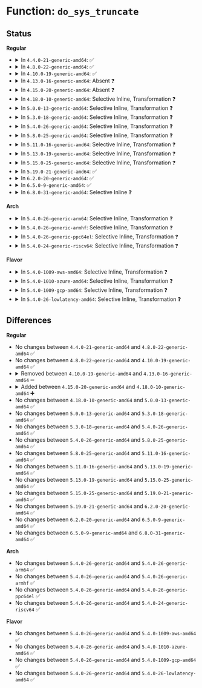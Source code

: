 # Function: <code>do_sys_truncate</code>

## Status
<b>Regular</b>
<ul>
<li>
<details>
<summary>In <code>4.4.0-21-generic-amd64</code>: ✅</summary>

```c
long int do_sys_truncate(const char * pathname, loff_t length)
```

```json
{
  "name": "do_sys_truncate",
  "collision_type": "Unique Static",
  "inline_type": "No",
  "funcs": [
    {
      "addr": 18446744071580981776,
      "name": "do_sys_truncate",
      "external": false,
      "loc": "fs/open.c:124",
      "file": "fs/open.c",
      "inline": "seen, unknown",
      "caller_inline": [],
      "caller_func": [
        "fs/open.c:SyS_truncate",
        "fs/open.c:compat_SyS_truncate"
      ]
    }
  ],
  "symbols": [
    {
      "addr": 18446744071580981776,
      "name": "do_sys_truncate",
      "section": ".text",
      "bind": "STB_LOCAL",
      "size": 167
    }
  ]
}
```
</details>
</li>
<li>
<details>
<summary>In <code>4.8.0-22-generic-amd64</code>: ✅</summary>

```c
long int do_sys_truncate(const char * pathname, loff_t length)
```

```json
{
  "name": "do_sys_truncate",
  "collision_type": "Unique Static",
  "inline_type": "No",
  "funcs": [
    {
      "addr": 18446744071581136944,
      "name": "do_sys_truncate",
      "external": false,
      "loc": "fs/open.c:124",
      "file": "fs/open.c",
      "inline": "seen, unknown",
      "caller_inline": [],
      "caller_func": [
        "fs/open.c:compat_SyS_truncate",
        "fs/open.c:SyS_truncate"
      ]
    }
  ],
  "symbols": [
    {
      "addr": 18446744071581136944,
      "name": "do_sys_truncate",
      "section": ".text",
      "bind": "STB_LOCAL",
      "size": 177
    }
  ]
}
```
</details>
</li>
<li>
<details>
<summary>In <code>4.10.0-19-generic-amd64</code>: ✅</summary>

```c
long int do_sys_truncate(const char * pathname, loff_t length)
```

```json
{
  "name": "do_sys_truncate",
  "collision_type": "Unique Static",
  "inline_type": "No",
  "funcs": [
    {
      "addr": 18446744071581212112,
      "name": "do_sys_truncate",
      "external": false,
      "loc": "fs/open.c:135",
      "file": "fs/open.c",
      "inline": "seen, unknown",
      "caller_inline": [],
      "caller_func": [
        "fs/open.c:compat_SyS_truncate",
        "fs/open.c:SyS_truncate"
      ]
    }
  ],
  "symbols": [
    {
      "addr": 18446744071581212112,
      "name": "do_sys_truncate",
      "section": ".text",
      "bind": "STB_LOCAL",
      "size": 177
    }
  ]
}
```
</details>
</li>
<li>
<details>
<summary>In <code>4.13.0-16-generic-amd64</code>: Absent ❓</summary>

```json
{
  "name": "do_sys_truncate",
  "collision_type": "Unique Static",
  "inline_type": "Selective",
  "funcs": [
    {
      "addr": 18446744071581261944,
      "name": "do_sys_truncate",
      "external": false,
      "loc": "fs/open.c:135",
      "file": "fs/open.c",
      "inline": "not declared, inlined",
      "caller_inline": [
        "fs/open.c:compat_SyS_truncate",
        "fs/open.c:SyS_truncate"
      ],
      "caller_func": [
        "fs/open.c:compat_SyS_truncate",
        "fs/open.c:SyS_truncate"
      ]
    }
  ],
  "symbols": [
    {
      "addr": 18446744071581258736,
      "name": "do_sys_truncate.part.12",
      "section": ".text",
      "bind": "STB_LOCAL",
      "size": 160
    }
  ]
}
```
</details>
</li>
<li>
<details>
<summary>In <code>4.15.0-20-generic-amd64</code>: Absent ❓</summary>

```json
{
  "name": "do_sys_truncate",
  "collision_type": "Unique Static",
  "inline_type": "Selective",
  "funcs": [
    {
      "addr": 18446744071581401080,
      "name": "do_sys_truncate",
      "external": false,
      "loc": "fs/open.c:135",
      "file": "fs/open.c",
      "inline": "not declared, inlined",
      "caller_inline": [
        "fs/open.c:compat_SyS_truncate",
        "fs/open.c:SyS_truncate"
      ],
      "caller_func": [
        "fs/open.c:compat_SyS_truncate",
        "fs/open.c:SyS_truncate"
      ]
    }
  ],
  "symbols": [
    {
      "addr": 18446744071581397872,
      "name": "do_sys_truncate.part.12",
      "section": ".text",
      "bind": "STB_LOCAL",
      "size": 160
    }
  ]
}
```
</details>
</li>
<li>
<details>
<summary>In <code>4.18.0-10-generic-amd64</code>: Selective Inline, Transformation ❓</summary>

```c
long int do_sys_truncate(const char * pathname, loff_t length)
```

```json
{
  "name": "do_sys_truncate",
  "collision_type": "Unique Global",
  "inline_type": "Selective",
  "funcs": [
    {
      "addr": 18446744071581554704,
      "name": "do_sys_truncate",
      "external": true,
      "loc": "fs/open.c:135",
      "file": "fs/open.c",
      "inline": "not declared, inlined",
      "caller_inline": [
        "fs/open.c:__x32_compat_sys_truncate",
        "fs/open.c:__ia32_compat_sys_truncate",
        "fs/open.c:__ia32_sys_truncate",
        "fs/open.c:__x64_sys_truncate"
      ],
      "caller_func": [
        "arch/x86/ia32/sys_ia32.c:__x32_compat_sys_x86_truncate64",
        "arch/x86/ia32/sys_ia32.c:__ia32_compat_sys_x86_truncate64",
        "fs/open.c:__x32_compat_sys_truncate",
        "fs/open.c:__ia32_compat_sys_truncate",
        "fs/open.c:__ia32_sys_truncate",
        "fs/open.c:__x64_sys_truncate"
      ]
    }
  ],
  "symbols": [
    {
      "addr": 18446744071581554384,
      "name": "do_sys_truncate.part.18",
      "section": ".text",
      "bind": "STB_LOCAL",
      "size": 163
    },
    {
      "addr": 18446744071581555872,
      "name": "do_sys_truncate",
      "section": ".text",
      "bind": "STB_GLOBAL",
      "size": 29
    }
  ]
}
```
</details>
</li>
<li>
<details>
<summary>In <code>5.0.0-13-generic-amd64</code>: Selective Inline, Transformation ❓</summary>

```c
long int do_sys_truncate(const char * pathname, loff_t length)
```

```json
{
  "name": "do_sys_truncate",
  "collision_type": "Unique Global",
  "inline_type": "Selective",
  "funcs": [
    {
      "addr": 18446744071581640352,
      "name": "do_sys_truncate",
      "external": true,
      "loc": "fs/open.c:124",
      "file": "fs/open.c",
      "inline": "not declared, inlined",
      "caller_inline": [
        "fs/open.c:__x32_compat_sys_truncate",
        "fs/open.c:__ia32_compat_sys_truncate",
        "fs/open.c:__ia32_sys_truncate",
        "fs/open.c:__x64_sys_truncate"
      ],
      "caller_func": [
        "arch/x86/ia32/sys_ia32.c:__x32_compat_sys_x86_truncate64",
        "arch/x86/ia32/sys_ia32.c:__ia32_compat_sys_x86_truncate64",
        "fs/open.c:__x32_compat_sys_truncate",
        "fs/open.c:__ia32_compat_sys_truncate",
        "fs/open.c:__ia32_sys_truncate",
        "fs/open.c:__x64_sys_truncate"
      ]
    }
  ],
  "symbols": [
    {
      "addr": 18446744071581640032,
      "name": "do_sys_truncate.part.16",
      "section": ".text",
      "bind": "STB_LOCAL",
      "size": 163
    },
    {
      "addr": 18446744071581641360,
      "name": "do_sys_truncate",
      "section": ".text",
      "bind": "STB_GLOBAL",
      "size": 29
    }
  ]
}
```
</details>
</li>
<li>
<details>
<summary>In <code>5.3.0-18-generic-amd64</code>: Selective Inline, Transformation ❓</summary>

```c
long int do_sys_truncate(const char * pathname, loff_t length)
```

```json
{
  "name": "do_sys_truncate",
  "collision_type": "Unique Global",
  "inline_type": "Selective",
  "funcs": [
    {
      "addr": 18446744071581757037,
      "name": "do_sys_truncate",
      "external": true,
      "loc": "fs/open.c:125",
      "file": "fs/open.c",
      "inline": "not declared, inlined",
      "caller_inline": [
        "fs/open.c:__x32_compat_sys_truncate",
        "fs/open.c:__ia32_compat_sys_truncate",
        "fs/open.c:__ia32_sys_truncate",
        "fs/open.c:__x64_sys_truncate"
      ],
      "caller_func": [
        "arch/x86/ia32/sys_ia32.c:__x32_compat_sys_x86_truncate64",
        "arch/x86/ia32/sys_ia32.c:__ia32_compat_sys_x86_truncate64",
        "fs/open.c:__x32_compat_sys_truncate",
        "fs/open.c:__ia32_compat_sys_truncate",
        "fs/open.c:__ia32_sys_truncate",
        "fs/open.c:__x64_sys_truncate"
      ]
    }
  ],
  "symbols": [
    {
      "addr": 18446744071581756720,
      "name": "do_sys_truncate.part.0",
      "section": ".text",
      "bind": "STB_LOCAL",
      "size": 163
    },
    {
      "addr": 18446744071581758064,
      "name": "do_sys_truncate",
      "section": ".text",
      "bind": "STB_GLOBAL",
      "size": 29
    }
  ]
}
```
</details>
</li>
<li>
<details>
<summary>In <code>5.4.0-26-generic-amd64</code>: Selective Inline, Transformation ❓</summary>

```c
long int do_sys_truncate(const char * pathname, loff_t length)
```

```json
{
  "name": "do_sys_truncate",
  "collision_type": "Unique Global",
  "inline_type": "Selective",
  "funcs": [
    {
      "addr": 18446744071581829245,
      "name": "do_sys_truncate",
      "external": true,
      "loc": "fs/open.c:125",
      "file": "fs/open.c",
      "inline": "not declared, inlined",
      "caller_inline": [
        "fs/open.c:__x32_compat_sys_truncate",
        "fs/open.c:__ia32_compat_sys_truncate",
        "fs/open.c:__ia32_sys_truncate",
        "fs/open.c:__x64_sys_truncate"
      ],
      "caller_func": [
        "arch/x86/ia32/sys_ia32.c:__x32_compat_sys_x86_truncate64",
        "arch/x86/ia32/sys_ia32.c:__ia32_compat_sys_x86_truncate64",
        "fs/open.c:__x32_compat_sys_truncate",
        "fs/open.c:__ia32_compat_sys_truncate",
        "fs/open.c:__ia32_sys_truncate",
        "fs/open.c:__x64_sys_truncate"
      ]
    }
  ],
  "symbols": [
    {
      "addr": 18446744071581828928,
      "name": "do_sys_truncate.part.0",
      "section": ".text",
      "bind": "STB_LOCAL",
      "size": 163
    },
    {
      "addr": 18446744071581830272,
      "name": "do_sys_truncate",
      "section": ".text",
      "bind": "STB_GLOBAL",
      "size": 29
    }
  ]
}
```
</details>
</li>
<li>
<details>
<summary>In <code>5.8.0-25-generic-amd64</code>: Selective Inline, Transformation ❓</summary>

```c
long int do_sys_truncate(const char * pathname, loff_t length)
```

```json
{
  "name": "do_sys_truncate",
  "collision_type": "Unique Global",
  "inline_type": "Selective",
  "funcs": [
    {
      "addr": 18446744071582050573,
      "name": "do_sys_truncate",
      "external": true,
      "loc": "fs/open.c:122",
      "file": "fs/open.c",
      "inline": "not declared, inlined",
      "caller_inline": [
        "fs/open.c:__x32_compat_sys_truncate",
        "fs/open.c:__ia32_compat_sys_truncate",
        "fs/open.c:__ia32_sys_truncate",
        "fs/open.c:__x64_sys_truncate"
      ],
      "caller_func": [
        "arch/x86/kernel/sys_ia32.c:__ia32_sys_ia32_truncate64",
        "arch/x86/kernel/sys_ia32.c:__x64_sys_ia32_truncate64",
        "fs/open.c:__x32_compat_sys_truncate",
        "fs/open.c:__ia32_compat_sys_truncate",
        "fs/open.c:__ia32_sys_truncate",
        "fs/open.c:__x64_sys_truncate"
      ]
    }
  ],
  "symbols": [
    {
      "addr": 18446744071582050256,
      "name": "do_sys_truncate.part.0",
      "section": ".text",
      "bind": "STB_LOCAL",
      "size": 163
    },
    {
      "addr": 18446744071582051008,
      "name": "do_sys_truncate",
      "section": ".text",
      "bind": "STB_GLOBAL",
      "size": 29
    }
  ]
}
```
</details>
</li>
<li>
<details>
<summary>In <code>5.11.0-16-generic-amd64</code>: Selective Inline, Transformation ❓</summary>

```c
long int do_sys_truncate(const char * pathname, loff_t length)
```

```json
{
  "name": "do_sys_truncate",
  "collision_type": "Unique Global",
  "inline_type": "Selective",
  "funcs": [
    {
      "addr": 18446744071582100157,
      "name": "do_sys_truncate",
      "external": true,
      "loc": "fs/open.c:122",
      "file": "fs/open.c",
      "inline": "not declared, inlined",
      "caller_inline": [
        "fs/open.c:__x32_compat_sys_truncate",
        "fs/open.c:__ia32_compat_sys_truncate",
        "fs/open.c:__ia32_sys_truncate",
        "fs/open.c:__x64_sys_truncate"
      ],
      "caller_func": [
        "arch/x86/kernel/sys_ia32.c:__ia32_sys_ia32_truncate64",
        "arch/x86/kernel/sys_ia32.c:__x64_sys_ia32_truncate64",
        "fs/open.c:__x32_compat_sys_truncate",
        "fs/open.c:__ia32_compat_sys_truncate",
        "fs/open.c:__ia32_sys_truncate",
        "fs/open.c:__x64_sys_truncate"
      ]
    }
  ],
  "symbols": [
    {
      "addr": 18446744071582099840,
      "name": "do_sys_truncate.part.0",
      "section": ".text",
      "bind": "STB_LOCAL",
      "size": 163
    },
    {
      "addr": 18446744071582100880,
      "name": "do_sys_truncate",
      "section": ".text",
      "bind": "STB_GLOBAL",
      "size": 29
    }
  ]
}
```
</details>
</li>
<li>
<details>
<summary>In <code>5.13.0-19-generic-amd64</code>: Selective Inline, Transformation ❓</summary>

```c
long int do_sys_truncate(const char * pathname, loff_t length)
```

```json
{
  "name": "do_sys_truncate",
  "collision_type": "Unique Global",
  "inline_type": "Selective",
  "funcs": [
    {
      "addr": 18446744071582125837,
      "name": "do_sys_truncate",
      "external": true,
      "loc": "fs/open.c:123",
      "file": "fs/open.c",
      "inline": "not declared, inlined",
      "caller_inline": [
        "fs/open.c:__x32_compat_sys_truncate",
        "fs/open.c:__ia32_compat_sys_truncate",
        "fs/open.c:__ia32_sys_truncate",
        "fs/open.c:__x64_sys_truncate"
      ],
      "caller_func": [
        "arch/x86/kernel/sys_ia32.c:__ia32_sys_ia32_truncate64",
        "arch/x86/kernel/sys_ia32.c:__x64_sys_ia32_truncate64",
        "fs/open.c:__x32_compat_sys_truncate",
        "fs/open.c:__ia32_compat_sys_truncate",
        "fs/open.c:__ia32_sys_truncate",
        "fs/open.c:__x64_sys_truncate"
      ]
    }
  ],
  "symbols": [
    {
      "addr": 18446744071582125520,
      "name": "do_sys_truncate.part.0",
      "section": ".text",
      "bind": "STB_LOCAL",
      "size": 163
    },
    {
      "addr": 18446744071582125872,
      "name": "do_sys_truncate",
      "section": ".text",
      "bind": "STB_GLOBAL",
      "size": 29
    }
  ]
}
```
</details>
</li>
<li>
<details>
<summary>In <code>5.15.0-25-generic-amd64</code>: Selective Inline, Transformation ❓</summary>

```c
long int do_sys_truncate(const char * pathname, loff_t length)
```

```json
{
  "name": "do_sys_truncate",
  "collision_type": "Unique Global",
  "inline_type": "Selective",
  "funcs": [
    {
      "addr": 18446744071582441757,
      "name": "do_sys_truncate",
      "external": true,
      "loc": "fs/open.c:122",
      "file": "fs/open.c",
      "inline": "not declared, inlined",
      "caller_inline": [
        "fs/open.c:__x64_compat_sys_truncate",
        "fs/open.c:__ia32_compat_sys_truncate",
        "fs/open.c:__ia32_sys_truncate",
        "fs/open.c:__x64_sys_truncate"
      ],
      "caller_func": [
        "arch/x86/kernel/sys_ia32.c:__ia32_sys_ia32_truncate64",
        "arch/x86/kernel/sys_ia32.c:__x64_sys_ia32_truncate64",
        "fs/open.c:__x64_compat_sys_truncate",
        "fs/open.c:__ia32_compat_sys_truncate",
        "fs/open.c:__ia32_sys_truncate",
        "fs/open.c:__x64_sys_truncate"
      ]
    }
  ],
  "symbols": [
    {
      "addr": 18446744071582441440,
      "name": "do_sys_truncate.part.0",
      "section": ".text",
      "bind": "STB_LOCAL",
      "size": 163
    },
    {
      "addr": 18446744071582442512,
      "name": "do_sys_truncate",
      "section": ".text",
      "bind": "STB_GLOBAL",
      "size": 29
    }
  ]
}
```
</details>
</li>
<li>
<details>
<summary>In <code>5.19.0-21-generic-amd64</code>: ✅</summary>

```c
long int do_sys_truncate(const char * pathname, loff_t length)
```

```json
{
  "name": "do_sys_truncate",
  "collision_type": "Unique Global",
  "inline_type": "No",
  "funcs": [
    {
      "addr": 18446744071582960128,
      "name": "do_sys_truncate",
      "external": true,
      "loc": "fs/open.c:122",
      "file": "fs/open.c",
      "inline": "seen, unknown",
      "caller_inline": [],
      "caller_func": [
        "arch/x86/kernel/sys_ia32.c:__ia32_sys_ia32_truncate64",
        "arch/x86/kernel/sys_ia32.c:__x64_sys_ia32_truncate64",
        "fs/open.c:__ia32_compat_sys_truncate",
        "fs/open.c:__ia32_sys_truncate",
        "fs/open.c:__x64_sys_truncate"
      ]
    }
  ],
  "symbols": [
    {
      "addr": 18446744071582960128,
      "name": "do_sys_truncate",
      "section": ".text",
      "bind": "STB_GLOBAL",
      "size": 224
    }
  ]
}
```
</details>
</li>
<li>
<details>
<summary>In <code>6.2.0-20-generic-amd64</code>: ✅</summary>

```c
long int do_sys_truncate(const char * pathname, loff_t length)
```

```json
{
  "name": "do_sys_truncate",
  "collision_type": "Unique Global",
  "inline_type": "No",
  "funcs": [
    {
      "addr": 18446744071583518544,
      "name": "do_sys_truncate",
      "external": true,
      "loc": "fs/open.c:122",
      "file": "fs/open.c",
      "inline": "seen, unknown",
      "caller_inline": [],
      "caller_func": [
        "arch/x86/kernel/sys_ia32.c:__ia32_sys_ia32_truncate64",
        "arch/x86/kernel/sys_ia32.c:__x64_sys_ia32_truncate64",
        "fs/open.c:__ia32_compat_sys_truncate",
        "fs/open.c:__ia32_sys_truncate",
        "fs/open.c:__x64_sys_truncate"
      ]
    }
  ],
  "symbols": [
    {
      "addr": 18446744071583518544,
      "name": "do_sys_truncate",
      "section": ".text",
      "bind": "STB_GLOBAL",
      "size": 224
    }
  ]
}
```
</details>
</li>
<li>
<details>
<summary>In <code>6.5.0-9-generic-amd64</code>: ✅</summary>

```c
long int do_sys_truncate(const char * pathname, loff_t length)
```

```json
{
  "name": "do_sys_truncate",
  "collision_type": "Unique Global",
  "inline_type": "No",
  "funcs": [
    {
      "addr": 18446744071583733984,
      "name": "do_sys_truncate",
      "external": true,
      "loc": "fs/open.c:123",
      "file": "fs/open.c",
      "inline": "seen, unknown",
      "caller_inline": [],
      "caller_func": [
        "arch/x86/kernel/sys_ia32.c:__ia32_sys_ia32_truncate64",
        "arch/x86/kernel/sys_ia32.c:__x64_sys_ia32_truncate64",
        "fs/open.c:__ia32_compat_sys_truncate",
        "fs/open.c:__ia32_sys_truncate",
        "fs/open.c:__x64_sys_truncate"
      ]
    }
  ],
  "symbols": [
    {
      "addr": 18446744071583733984,
      "name": "do_sys_truncate",
      "section": ".text",
      "bind": "STB_GLOBAL",
      "size": 224
    }
  ]
}
```
</details>
</li>
<li>
<details>
<summary>In <code>6.8.0-31-generic-amd64</code>: Selective Inline ❓</summary>

```c
long int do_sys_truncate(const char * pathname, loff_t length)
```

```json
{
  "name": "do_sys_truncate",
  "collision_type": "Unique Global",
  "inline_type": "Selective",
  "funcs": [
    {
      "addr": 18446744071583934827,
      "name": "do_sys_truncate",
      "external": true,
      "loc": "fs/open.c:123",
      "file": "fs/open.c",
      "inline": "not declared, inlined",
      "caller_inline": [
        "fs/open.c:__x64_sys_truncate"
      ],
      "caller_func": [
        "arch/x86/kernel/sys_ia32.c:__ia32_sys_ia32_truncate64",
        "arch/x86/kernel/sys_ia32.c:__x64_sys_ia32_truncate64",
        "fs/open.c:__ia32_compat_sys_truncate",
        "fs/open.c:__ia32_sys_truncate"
      ]
    }
  ],
  "symbols": [
    {
      "addr": 18446744071583935040,
      "name": "do_sys_truncate",
      "section": ".text",
      "bind": "STB_GLOBAL",
      "size": 227
    }
  ]
}
```
</details>
</li>
</ul>
<b>Arch</b>
<ul>
<li>
<details>
<summary>In <code>5.4.0-26-generic-arm64</code>: Selective Inline, Transformation ❓</summary>

```c
long int do_sys_truncate(const char * pathname, loff_t length)
```

```json
{
  "name": "do_sys_truncate",
  "collision_type": "Unique Global",
  "inline_type": "Selective",
  "funcs": [
    {
      "addr": 18446603336493292176,
      "name": "do_sys_truncate",
      "external": true,
      "loc": "fs/open.c:125",
      "file": "fs/open.c",
      "inline": "not declared, inlined",
      "caller_inline": [
        "fs/open.c:__arm64_compat_sys_truncate",
        "fs/open.c:__arm64_sys_truncate"
      ],
      "caller_func": [
        "arch/arm64/kernel/sys32.c:__arm64_compat_sys_aarch32_truncate64",
        "fs/open.c:__arm64_compat_sys_truncate",
        "fs/open.c:__arm64_sys_truncate"
      ]
    }
  ],
  "symbols": [
    {
      "addr": 18446603336493291872,
      "name": "do_sys_truncate.part.0",
      "section": ".text",
      "bind": "STB_LOCAL",
      "size": 212
    },
    {
      "addr": 18446603336493293552,
      "name": "do_sys_truncate",
      "section": ".text",
      "bind": "STB_GLOBAL",
      "size": 64
    }
  ]
}
```
</details>
</li>
<li>
<details>
<summary>In <code>5.4.0-26-generic-armhf</code>: Selective Inline, Transformation ❓</summary>

```c
long int do_sys_truncate(const char * pathname, loff_t length)
```

```json
{
  "name": "do_sys_truncate",
  "collision_type": "Unique Global",
  "inline_type": "Selective",
  "funcs": [
    {
      "addr": 3226897316,
      "name": "do_sys_truncate",
      "external": true,
      "loc": "fs/open.c:125",
      "file": "fs/open.c",
      "inline": "not declared, inlined",
      "caller_inline": [
        "fs/open.c:__se_sys_truncate64",
        "fs/open.c:__se_sys_truncate"
      ],
      "caller_func": [
        "fs/open.c:__se_sys_truncate64",
        "fs/open.c:__se_sys_truncate"
      ]
    }
  ],
  "symbols": [
    {
      "addr": 3226895508,
      "name": "do_sys_truncate.part.0",
      "section": ".text",
      "bind": "STB_LOCAL",
      "size": 196
    },
    {
      "addr": 3226896660,
      "name": "do_sys_truncate",
      "section": ".text",
      "bind": "STB_GLOBAL",
      "size": 56
    }
  ]
}
```
</details>
</li>
<li>
<details>
<summary>In <code>5.4.0-26-generic-ppc64el</code>: Selective Inline, Transformation ❓</summary>

```c
long int do_sys_truncate(const char * pathname, loff_t length)
```

```json
{
  "name": "do_sys_truncate",
  "collision_type": "Unique Global",
  "inline_type": "Selective",
  "funcs": [
    {
      "addr": 13835058055286830176,
      "name": "do_sys_truncate",
      "external": true,
      "loc": "fs/open.c:125",
      "file": "fs/open.c",
      "inline": "not declared, inlined",
      "caller_inline": [
        "fs/open.c:__se_compat_sys_truncate",
        "fs/open.c:__se_sys_truncate"
      ],
      "caller_func": [
        "arch/powerpc/kernel/sys_ppc32.c:compat_sys_truncate64",
        "fs/open.c:__se_compat_sys_truncate",
        "fs/open.c:__se_sys_truncate"
      ]
    }
  ],
  "symbols": [
    {
      "addr": 13835058055286829840,
      "name": "do_sys_truncate.part.0",
      "section": ".text",
      "bind": "STB_LOCAL",
      "size": 268
    },
    {
      "addr": 13835058055286831584,
      "name": "do_sys_truncate",
      "section": ".text",
      "bind": "STB_GLOBAL",
      "size": 36
    }
  ]
}
```
</details>
</li>
<li>
<details>
<summary>In <code>5.4.0-24-generic-riscv64</code>: Selective Inline, Transformation ❓</summary>

```c
long int do_sys_truncate(const char * pathname, loff_t length)
```

```json
{
  "name": "do_sys_truncate",
  "collision_type": "Unique Global",
  "inline_type": "Selective",
  "funcs": [
    {
      "addr": 18446743936273038750,
      "name": "do_sys_truncate",
      "external": true,
      "loc": "fs/open.c:125",
      "file": "fs/open.c",
      "inline": "not declared, inlined",
      "caller_inline": [
        "fs/open.c:__se_sys_truncate"
      ],
      "caller_func": [
        "fs/open.c:__se_sys_truncate"
      ]
    }
  ],
  "symbols": [
    {
      "addr": 18446743936273036338,
      "name": "do_sys_truncate.part.0",
      "section": ".text",
      "bind": "STB_LOCAL",
      "size": 140
    },
    {
      "addr": 18446743936273038666,
      "name": "do_sys_truncate",
      "section": ".text",
      "bind": "STB_GLOBAL",
      "size": 58
    }
  ]
}
```
</details>
</li>
</ul>
<b>Flavor</b>
<ul>
<li>
<details>
<summary>In <code>5.4.0-1009-aws-amd64</code>: Selective Inline, Transformation ❓</summary>

```c
long int do_sys_truncate(const char * pathname, loff_t length)
```

```json
{
  "name": "do_sys_truncate",
  "collision_type": "Unique Global",
  "inline_type": "Selective",
  "funcs": [
    {
      "addr": 18446744071581797981,
      "name": "do_sys_truncate",
      "external": true,
      "loc": "fs/open.c:125",
      "file": "fs/open.c",
      "inline": "not declared, inlined",
      "caller_inline": [
        "fs/open.c:__x32_compat_sys_truncate",
        "fs/open.c:__ia32_compat_sys_truncate",
        "fs/open.c:__ia32_sys_truncate",
        "fs/open.c:__x64_sys_truncate"
      ],
      "caller_func": [
        "arch/x86/ia32/sys_ia32.c:__x32_compat_sys_x86_truncate64",
        "arch/x86/ia32/sys_ia32.c:__ia32_compat_sys_x86_truncate64",
        "fs/open.c:__x32_compat_sys_truncate",
        "fs/open.c:__ia32_compat_sys_truncate",
        "fs/open.c:__ia32_sys_truncate",
        "fs/open.c:__x64_sys_truncate"
      ]
    }
  ],
  "symbols": [
    {
      "addr": 18446744071581797664,
      "name": "do_sys_truncate.part.0",
      "section": ".text",
      "bind": "STB_LOCAL",
      "size": 163
    },
    {
      "addr": 18446744071581799008,
      "name": "do_sys_truncate",
      "section": ".text",
      "bind": "STB_GLOBAL",
      "size": 29
    }
  ]
}
```
</details>
</li>
<li>
<details>
<summary>In <code>5.4.0-1010-azure-amd64</code>: Selective Inline, Transformation ❓</summary>

```c
long int do_sys_truncate(const char * pathname, loff_t length)
```

```json
{
  "name": "do_sys_truncate",
  "collision_type": "Unique Global",
  "inline_type": "Selective",
  "funcs": [
    {
      "addr": 18446744071581735645,
      "name": "do_sys_truncate",
      "external": true,
      "loc": "fs/open.c:125",
      "file": "fs/open.c",
      "inline": "not declared, inlined",
      "caller_inline": [
        "fs/open.c:__x32_compat_sys_truncate",
        "fs/open.c:__ia32_compat_sys_truncate",
        "fs/open.c:__ia32_sys_truncate",
        "fs/open.c:__x64_sys_truncate"
      ],
      "caller_func": [
        "arch/x86/ia32/sys_ia32.c:__x32_compat_sys_x86_truncate64",
        "arch/x86/ia32/sys_ia32.c:__ia32_compat_sys_x86_truncate64",
        "fs/open.c:__x32_compat_sys_truncate",
        "fs/open.c:__ia32_compat_sys_truncate",
        "fs/open.c:__ia32_sys_truncate",
        "fs/open.c:__x64_sys_truncate"
      ]
    }
  ],
  "symbols": [
    {
      "addr": 18446744071581735328,
      "name": "do_sys_truncate.part.0",
      "section": ".text",
      "bind": "STB_LOCAL",
      "size": 163
    },
    {
      "addr": 18446744071581736672,
      "name": "do_sys_truncate",
      "section": ".text",
      "bind": "STB_GLOBAL",
      "size": 29
    }
  ]
}
```
</details>
</li>
<li>
<details>
<summary>In <code>5.4.0-1009-gcp-amd64</code>: Selective Inline, Transformation ❓</summary>

```c
long int do_sys_truncate(const char * pathname, loff_t length)
```

```json
{
  "name": "do_sys_truncate",
  "collision_type": "Unique Global",
  "inline_type": "Selective",
  "funcs": [
    {
      "addr": 18446744071581789293,
      "name": "do_sys_truncate",
      "external": true,
      "loc": "fs/open.c:125",
      "file": "fs/open.c",
      "inline": "not declared, inlined",
      "caller_inline": [
        "fs/open.c:__x32_compat_sys_truncate",
        "fs/open.c:__ia32_compat_sys_truncate",
        "fs/open.c:__ia32_sys_truncate",
        "fs/open.c:__x64_sys_truncate"
      ],
      "caller_func": [
        "arch/x86/ia32/sys_ia32.c:__x32_compat_sys_x86_truncate64",
        "arch/x86/ia32/sys_ia32.c:__ia32_compat_sys_x86_truncate64",
        "fs/open.c:__x32_compat_sys_truncate",
        "fs/open.c:__ia32_compat_sys_truncate",
        "fs/open.c:__ia32_sys_truncate",
        "fs/open.c:__x64_sys_truncate"
      ]
    }
  ],
  "symbols": [
    {
      "addr": 18446744071581788976,
      "name": "do_sys_truncate.part.0",
      "section": ".text",
      "bind": "STB_LOCAL",
      "size": 163
    },
    {
      "addr": 18446744071581790320,
      "name": "do_sys_truncate",
      "section": ".text",
      "bind": "STB_GLOBAL",
      "size": 29
    }
  ]
}
```
</details>
</li>
<li>
<details>
<summary>In <code>5.4.0-26-lowlatency-amd64</code>: Selective Inline, Transformation ❓</summary>

```c
long int do_sys_truncate(const char * pathname, loff_t length)
```

```json
{
  "name": "do_sys_truncate",
  "collision_type": "Unique Global",
  "inline_type": "Selective",
  "funcs": [
    {
      "addr": 18446744071581858429,
      "name": "do_sys_truncate",
      "external": true,
      "loc": "fs/open.c:125",
      "file": "fs/open.c",
      "inline": "not declared, inlined",
      "caller_inline": [
        "fs/open.c:__x32_compat_sys_truncate",
        "fs/open.c:__ia32_compat_sys_truncate",
        "fs/open.c:__ia32_sys_truncate",
        "fs/open.c:__x64_sys_truncate"
      ],
      "caller_func": [
        "arch/x86/ia32/sys_ia32.c:__x32_compat_sys_x86_truncate64",
        "arch/x86/ia32/sys_ia32.c:__ia32_compat_sys_x86_truncate64",
        "fs/open.c:__x32_compat_sys_truncate",
        "fs/open.c:__ia32_compat_sys_truncate",
        "fs/open.c:__ia32_sys_truncate",
        "fs/open.c:__x64_sys_truncate"
      ]
    }
  ],
  "symbols": [
    {
      "addr": 18446744071581858112,
      "name": "do_sys_truncate.part.0",
      "section": ".text",
      "bind": "STB_LOCAL",
      "size": 163
    },
    {
      "addr": 18446744071581859456,
      "name": "do_sys_truncate",
      "section": ".text",
      "bind": "STB_GLOBAL",
      "size": 29
    }
  ]
}
```
</details>
</li>
</ul>

## Differences
<b>Regular</b>
<ul>
<li>
No changes between <code>4.4.0-21-generic-amd64</code> and <code>4.8.0-22-generic-amd64</code> ✅
</li>
<li>
No changes between <code>4.8.0-22-generic-amd64</code> and <code>4.10.0-19-generic-amd64</code> ✅
</li>
<li>
<details>
<summary>Removed between <code>4.10.0-19-generic-amd64</code> and <code>4.13.0-16-generic-amd64</code> ➖</summary>

```c
long int do_sys_truncate(const char * pathname, loff_t length)
```
</details>
</li>
<li>
<details>
<summary>Added between <code>4.15.0-20-generic-amd64</code> and <code>4.18.0-10-generic-amd64</code> ➕</summary>

```c
long int do_sys_truncate(const char * pathname, loff_t length)
```
</details>
</li>
<li>
No changes between <code>4.18.0-10-generic-amd64</code> and <code>5.0.0-13-generic-amd64</code> ✅
</li>
<li>
No changes between <code>5.0.0-13-generic-amd64</code> and <code>5.3.0-18-generic-amd64</code> ✅
</li>
<li>
No changes between <code>5.3.0-18-generic-amd64</code> and <code>5.4.0-26-generic-amd64</code> ✅
</li>
<li>
No changes between <code>5.4.0-26-generic-amd64</code> and <code>5.8.0-25-generic-amd64</code> ✅
</li>
<li>
No changes between <code>5.8.0-25-generic-amd64</code> and <code>5.11.0-16-generic-amd64</code> ✅
</li>
<li>
No changes between <code>5.11.0-16-generic-amd64</code> and <code>5.13.0-19-generic-amd64</code> ✅
</li>
<li>
No changes between <code>5.13.0-19-generic-amd64</code> and <code>5.15.0-25-generic-amd64</code> ✅
</li>
<li>
No changes between <code>5.15.0-25-generic-amd64</code> and <code>5.19.0-21-generic-amd64</code> ✅
</li>
<li>
No changes between <code>5.19.0-21-generic-amd64</code> and <code>6.2.0-20-generic-amd64</code> ✅
</li>
<li>
No changes between <code>6.2.0-20-generic-amd64</code> and <code>6.5.0-9-generic-amd64</code> ✅
</li>
<li>
No changes between <code>6.5.0-9-generic-amd64</code> and <code>6.8.0-31-generic-amd64</code> ✅
</li>
</ul>
<b>Arch</b>
<ul>
<li>
No changes between <code>5.4.0-26-generic-amd64</code> and <code>5.4.0-26-generic-arm64</code> ✅
</li>
<li>
No changes between <code>5.4.0-26-generic-amd64</code> and <code>5.4.0-26-generic-armhf</code> ✅
</li>
<li>
No changes between <code>5.4.0-26-generic-amd64</code> and <code>5.4.0-26-generic-ppc64el</code> ✅
</li>
<li>
No changes between <code>5.4.0-26-generic-amd64</code> and <code>5.4.0-24-generic-riscv64</code> ✅
</li>
</ul>
<b>Flavor</b>
<ul>
<li>
No changes between <code>5.4.0-26-generic-amd64</code> and <code>5.4.0-1009-aws-amd64</code> ✅
</li>
<li>
No changes between <code>5.4.0-26-generic-amd64</code> and <code>5.4.0-1010-azure-amd64</code> ✅
</li>
<li>
No changes between <code>5.4.0-26-generic-amd64</code> and <code>5.4.0-1009-gcp-amd64</code> ✅
</li>
<li>
No changes between <code>5.4.0-26-generic-amd64</code> and <code>5.4.0-26-lowlatency-amd64</code> ✅
</li>
</ul>
